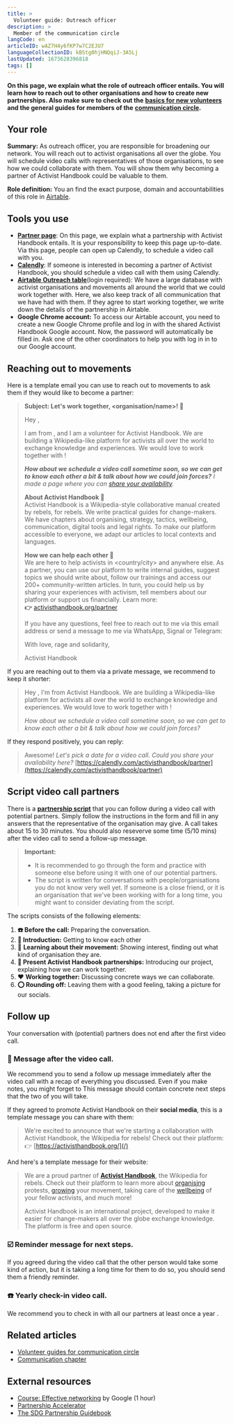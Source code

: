 ```yaml
---
title: >
  Volunteer guide: Outreach officer
description: >
  Member of the communication circle
langCode: en
articleID: wAZ7H4y6fKP7w7C2EJU7
languageCollectionID: kBStg0hjHNQqiJ-3A5Lj
lastUpdated: 1673628396818
tags: []
---
```


**On this page, we explain what the role of outreach officer entails. You will learn how to reach out to other organisations and how to create new partnerships. Also make sure to check out the** [**basics for new volunteers**](/support/basics) **and the general guides for members of the** [**communication circle**](/support/communication)**.**

## Your role

**Summary:** As outreach officer, you are responsible for broadening our network. You will reach out to activist organisations all over the globe. You will schedule video calls with representatives of those organisations, to see how we could collaborate with them. You will show them why becoming a partner of Activist Handbook could be valuable to them.

**Role definition:** You an find the exact purpose, domain and accountabilities of this role in [Airtable](https://airtable.com/shr6GqOJ7587fNbEn/tbloV4g8loVisebVz/viwcTSIOwzDuE9XBn/recKFQ6GeTmQBA0YH).

## Tools you use

-   [**Partner page**](/partner): On this page, we explain what a partnership with Activist Handbook entails. It is your responsibility to keep this page up-to-date. Via this page, people can open up Calendly, to schedule a video call with you.
-   [**Calendly**](https://calendly.com/activisthandbook/partner): If someone is interested in becoming a partner of Activist Handbook, you should schedule a video call with them using Calendly.
-   [**Airtable Outreach table**](https://airtable.com/appfQcFVlaSnvuPjB/tblE0xKlbiHZ0MHTT/viwlysHs4hiuuUquJ?blocks=hide)(login required): We have a large database with activist organisations and movements all around the world that we could work together with. Here, we also keep track of all communication that we have had with them. If they agree to start working together, we write down the details of the partnership in Airtable.
-   **Google Chrome account:** To access our Airtable account, you need to create a new Google Chrome profile and log in with the shared Activist Handbook Google account. Now, the password will automatically be filled in. Ask one of the other coordinators to help you with log in in to our Google account.

## Reaching out to movements

Here is a template email you can use to reach out to movements to ask them if they would like to become a partner:

> **Subject: Let's work together, <organisation/name>! 📢**
> 
> Hey <name>,
> 
> I am <name> from <country>, and I am a volunteer for Activist Handbook. We are building a Wikipedia-like platform for activists all over the world to exchange knowledge and experiences. We would love to work together with <organisation name>!
> 
> _**How about we schedule a video call sometime soon, so we can get to know each other a bit & talk about how we could join forces?** I made a page where you can_ [_share your availability_](https://calendly.com/activisthandbook/partner)_._
> 
> **About Activist Handbook 📢**  
> Activist Handbook is a Wikipedia-style collaborative manual created by rebels, for rebels. We write practical guides for change-makers. We have chapters about organising, strategy, tactics, wellbeing, communication, digital tools and legal rights. To make our platform accessible to everyone, we adapt our articles to local contexts and languages.
> 
> **How we can help each other 🙌**  
> We are here to help activists in <country/city> and anywhere else. As a partner, you can use our platform to write internal guides, suggest topics we should write about, follow our trainings and access our 200+ community-written articles. In turn, you could help us by sharing your experiences with activism, tell members about our platform or support us financially. Learn more:  
> **👉** [activisthandbook.org/partner](/partner)
> 
> If you have any questions, feel free to reach out to me via this email address or send a message to me via WhatsApp, Signal or Telegram: <phone number>
> 
> With love, rage and solidarity,  
> <Name>  
>   
> Activist Handbook

If you are reaching out to them via a private message, we recommend to keep it shorter:

> Hey <name>, I'm <name> from Activist Handbook. We are building a Wikipedia-like platform for activists all over the world to exchange knowledge and experiences. We would love to work together with <organisation>!  
>   
> _How about we schedule a video call sometime soon, so we can get to know each other a bit & talk about how we could join forces?_

If they respond positively, you can reply:

> Awesome! _Let's pick a date for a video call. Could you share your availability here?_ [https://calendly.com/activisthandbook/partner](https://calendly.com/activisthandbook/partner)

## Script video call partners

There is a [**partnership script**](https://forms.gle/CzJoF95HhpppNG5J8) that you can follow during a video call with potential partners. Simply follow the instructions in the form and fill in any answers that the representative of the organisation may give. A call takes about 15 to 30 minutes. You should also reseverve some time (5/10 mins) after the video call to send a follow-up message.

> **Important:**
> 
> -   It is recommended to go through the form and practice with someone else before using it with one of our potential partners.
> -   The script is written for conversations with people/organisations you do not know very well yet. If someone is a close friend, or it is an organisation that we've been working with for a long time, you might want to consider deviating from the script.

The scripts consists of the following elements:

1.  **☎️ Before the call:** Preparing the conversation.
2.  **👋 Introduction:** Getting to know each other
3.  🌊 **Learning about their movement:** Showing interest, finding out what kind of organisation they are.
4.  **🙌 Present Activist Handbook partnerships:** Introducing our project, explaining how we can work together.
5.  ❤️ **Working together:** Discussing concrete ways we can collaborate.
6.  **⭕️ Rounding off:** Leaving them with a good feeling, taking a picture for our socials.

## Follow up

Your conversation with (potential) partners does not end after the first video call.

### **💬 Message after the video call.**

We recommend you to send a follow up message immediately after the video call with a recap of everything you discussed. Even if you make notes, you might forget to This message should contain concrete next steps that the two of you will take.

If they agreed to promote Activist Handbook on their **social media**, this is a template message you can share with them:

> We're excited to announce that we're starting a collaboration with Activist Handbook, the Wikipedia for rebels! Check out their platform:  
> 👉 [https://activisthandbook.org/](/)

And here's a template message for their website:

> We are a proud partner of [**Activist Handbook**](/), the Wikipedia for rebels. Check out their platform to learn more about [organising](/organising) protests, [growing](/communication) your movement, taking care of the [wellbeing](/wellbeing) of your fellow activists, and much more!
> 
> Activist Handbook is an international project, developed to make it easier for change-makers all over the globe exchange knowledge. The platform is free and open source.

### **☑️ Reminder message for next steps.**

If you agreed during the video call that the other person would take some kind of action, but it is taking a long time for them to do so, you should send them a friendly reminder.

### **☎️ Yearly check-in video call.**

We recommend you to check in with all our partners at least once a year .

## Related articles

-   [Volunteer guides for communication circle](/support/communication)
-   [Communication chapter](/communication)

## External resources

-   [Course: Effective networking](https://learndigital.withgoogle.com/digitalgarage/course/effective-networking) by Google (1 hour)
-   [Partnership Accelerator](https://partnershipaccelerator.netlify.app/library/index.html)
-   [The SDG Partnership Guidebook](https://sdgs.un.org/sites/default/files/2020-10/SDG%20Partnership%20Guidebook%201.01%20web.pdf)